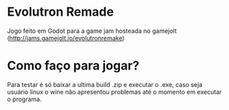# Evolutron Remade
Jogo feito em Godot para a game jam hosteada no gamejolt (http://jams.gamejolt.io/evolutronremake)

# Como faço para jogar?
Para testar é só baixar a ultima build .zip e executar o .exe, caso seja usuário linux o wine não apresentou problemas até o momento em executar o programa. 
